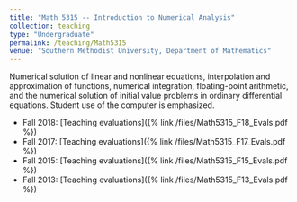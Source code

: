 ```yaml
---
title: "Math 5315 -- Introduction to Numerical Analysis"
collection: teaching
type: "Undergraduate"
permalink: /teaching/Math5315
venue: "Southern Methodist University, Department of Mathematics"
---
```


Numerical solution of linear and nonlinear equations, interpolation and approximation of functions, numerical integration, floating-point arithmetic, and the numerical solution of initial value problems in ordinary differential equations. Student use of the computer is emphasized.

* Fall 2018: [Teaching evaluations]({% link /files/Math5315_F18_Evals.pdf %})
* Fall 2017: [Teaching evaluations]({% link /files/Math5315_F17_Evals.pdf %})
* Fall 2015: [Teaching evaluations]({% link /files/Math5315_F15_Evals.pdf %})
* Fall 2013: [Teaching evaluations]({% link /files/Math5315_F13_Evals.pdf %})
